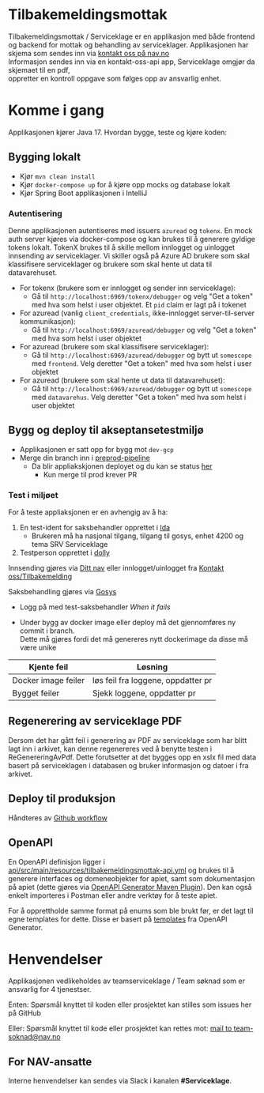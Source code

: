 Tilbakemeldingsmottak
================

Tilbakemeldingsmottak / Serviceklage er en applikasjon med både frontend og backend
for mottak og behandling av serviceklager. 
Applikasjonen har skjema som sendes inn via [kontakt oss på nav.no](https://www.nav.no/person/kontakt-oss/nb/tilbakemeldinger/serviceklage/login)  
Informasjon sendes inn via en kontakt-oss-api app, Serviceklage omgjør da skjemaet til en pdf,  
oppretter en kontroll oppgave som følges opp av ansvarlig enhet.

# Komme i gang

Applikasjonen kjører Java 17. Hvordan bygge, teste og kjøre koden:

## Bygging lokalt
* Kjør `mvn clean install`
* Kjør `docker-compose up` for å kjøre opp mocks og database lokalt
* Kjør Spring Boot applikasjonen i IntelliJ

### Autentisering

Denne applikasjonen autentiseres med issuers `azuread` og `tokenx`. En mock auth server kjøres via docker-compose og kan brukes til å generere gyldige tokens lokalt. 
TokenX brukes til å skille mellom innlogget og uinlogget innsending av serviceklager. Vi skiller også på Azure AD brukere som skal klassifisere serviceklager og brukere som skal hente ut data til datavarehuset. 

- For tokenx (brukere som er innlogget og sender inn serviceklage):
    - Gå til `http://localhost:6969/tokenx/debugger` og velg "Get a token" med hva som helst i user objektet. Et `pid` claim er lagt på i tokenet
- For azuread (vanlig `client_credentials`, ikke-innlogget server-til-server kommunikasjon):
  - Gå til `http://localhost:6969/azuread/debugger` og velg "Get a token" med hva som helst i user objektet
- For azuread (brukere som skal klassifisere serviceklager):
  - Gå til `http://localhost:6969/azuread/debugger` og bytt ut `somescope` med `frontend`. Velg deretter "Get a token" med hva som helst i user objektet
- For azuread (brukere som skal hente ut data til datavarehuset):
    - Gå til `http://localhost:6969/azuread/debugger` og bytt ut `somescope` med `datavarehus`. Velg deretter "Get a token" med hva som helst i user objektet


## Bygg og deploy til akseptansetestmiljø
* Applikasjonen er satt opp for bygg mot `dev-gcp`
* Merge din branch inn i [preprod-pipeline](https://github.com/navikt/tilbakemeldingsmottak-api/tree/preprod-pipeline)
  * Da blir appliakskjonen deployet og du kan se status [her](https://github.com/navikt/tilbakemeldingsmottak-api/actions)
    * Kun merge til prod krever PR

### Test i miljøet
For å teste appliaksjonen er en avhengig av å ha:
1. En test-ident for saksbehandler opprettet i [Ida](https://ida.nais.adeo.no/)
   - Brukeren må ha nasjonal tilgang, tilgang til gosys, enhet 4200 og tema SRV Serviceklage
2. Testperson opprettet i [dolly](https://dolly.nais.preprod.local/)

Innsending gjøres via 
    [Ditt nav](http://www.dev.nav.no/person/dittnav) eller innlogget/uinlogget fra [Kontakt oss/Tilbakemelding](https://www.dev.nav.no/person/kontakt-oss/nb/tilbakemeldinger) 

Saksbehandling gjøres via [Gosys](https://gosys-nais-q1.nais.preprod.local/gosys/)
- Logg på med test-saksbehandler
*When it fails*
* Under bygg av docker image eller deploy må det gjennomføres ny commit i branch.  
Dette må gjøres fordi det må genereres nytt dockerimage da disse må være unike

Kjente feil | Løsning  
----------- | -------  
Docker image feiler | løs feil fra loggene,  oppdatter pr
Bygget feiler | Sjekk loggene, oppdatter pr  

## Regenerering av serviceklage PDF 
Dersom det har gått feil i generering av PDF av serviceklage som har blitt lagt inn i arkivet, kan denne regenereres ved å benytte testen i ReGenereringAvPdf. Dette forutsetter at det bygges opp en xslx fil med data basert på serviceklagen i databasen og bruker informasjon og datoer i fra arkivet.

## Deploy til produksjon
Håndteres av [Github workflow](https://github.com/navikt/tilbakemeldingsmottak-api/tree/main/.github/workflows)

## OpenAPI
En OpenAPI definisjon ligger i [api/src/main/resources/tilbakemeldingsmottak-api.yml](api/src/main/resources/tilbakemeldingsmottak-api.yml) 
og brukes til å generere interfaces og domeneobjekter for apiet, samt som dokumentasjon på apiet
(dette gjøres via [OpenAPI Generator Maven Plugin](https://github.com/OpenAPITools/openapi-generator/tree/master/modules/openapi-generator-maven-plugin)).
Den kan også enkelt importeres i Postman eller andre verktøy for å teste apiet. 

For å opprettholde samme format på enums som ble brukt før, er det lagt til egne templates for dette. 
Disse er basert på [templates](https://github.com/OpenAPITools/openapi-generator/tree/master/modules/openapi-generator/src/main/resources/JavaSpring) fra OpenAPI Generator. 

# Henvendelser
Applikasjonen vedlikeholdes av teamserviceklage / Team søknad som er ansvarlig for 4 tjenestser.

Enten:
Spørsmål knyttet til koden eller prosjektet kan stilles som issues her på GitHub

Eller:
Spørsmål knyttet til kode eller prosjektet kan rettes mot:
[mail to team-soknad@nav.no](mailto:team-innsending@nav.no)

## For NAV-ansatte

Interne henvendelser kan sendes via Slack i kanalen **#Serviceklage**.
